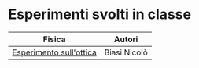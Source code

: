 # Esperimenti svolti in classe

<!--
| Chimica | Autori |
|---------|--------|
| [Esperimento sulle diluizioni](diluizioni.md) | Shera Kevin |
| [Esperimento dei gas](gas.md) | ?? |
-->
| Fisica | Autori |
|--------|--------|
| [Esperimento sull'ottica](ottica.md) | Biasi Nicolò |
